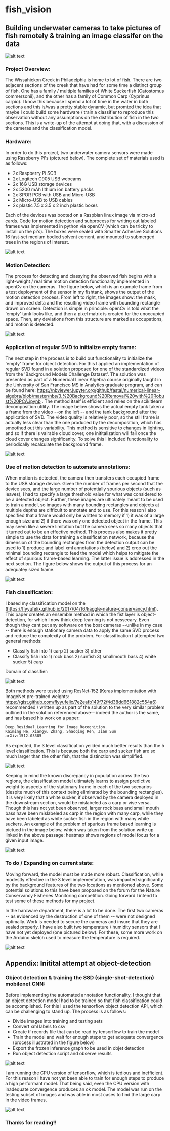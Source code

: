 # fish_vision

## Building underwater cameras to take pictures of fish remotely & training an image classifer on the data

![alt text](https://github.com/emmettFC/selected-projects/blob/master/fish_vision/carp-title-panel-final.png)

### Project Overview: 

The Wissahickon Creek in Philadelphia is home to lot of fish. There are two adjacent sections of the creek that have had for some time a distinct group of fish. One has a family / multiple families of White Suckerfish (Catostomus commersonii), and the other has a family of Common Carp (Cyprinus carpio). I know this because I spend a lot of time in the water in both sections and this is/was a pretty stable dynamic, but promted the idea that maybe I could build some hardware / train a classifier to reproduce this observation without any assumptions on the distribution of fish in the two sections. This is a write-up of the attempt at doing that, with a discussion of the cameras and the classification model.


### Hardware: 
In order to do this project, two underwater camera sensors were made using Raspberry Pi's (pictured below). The complete set of materials used is as follows: 
  * 2x Raspberry Pi SCB 
  * 2x Logitech C905 USB webcams
  * 2x 16G USB storage devices
  * 2x 5200 mAh lithium ion battery packs
  * 2x SPOR PCB with USB and Micro-USB 
  * 2x Micro-USB to USB cables
  * 2x plastic 7.5 x 3.5 x 2 inch plastic boxes 

Each of the devices was booted on a Raspbian linux image via micro-sd cards. Code for motion detection and subprocess for writing out labeled frames was implemented in python via openCV (which can be tricky to install on the pi's). The boxes were sealed with Smarter Adhesive Solutions 16 fast-set medium bodied solvent cement, and mounted to submerged trees in the regions of interest. 

![alt text](https://github.com/emmettFC/selected-projects/blob/master/fish_vision/assets_README/cams-fnal.png)


### Motion Detection:
The process for detecting and classying the observed fish begins with a light-weight / real time motion detection functionality implemented in openCv on the cameras. The figure below, which is an example frame from a test deployment of the sensor in my fishtank, shows the output of the motion detection process. From left to right, the images show: the mask, and improved delta and the resulting video frame with bounding rectangle drawn on screen. Detection is simple in principle: openCv is told what the 'empty' tank looks like, and then a pixel matrix is created for the unoccupied space. Then, any deviations from this structure are marked as occupations, and motion is detected. 

![alt text](https://github.com/emmettFC/selected-projects/blob/master/fish_vision/assets_README/delta-mask-monitor.png)


### Application of regular SVD to initialize empty frame: 
The next step in the process is to build out functionality to initialize the 'empty' frame for object detection. For this I applied an implementation of regular SVD found in a solution proposed for one of the standardized videos from the 'Background Models Challenge Dataset'. The solution was presented as part of a Numerical Linear Algebra course originally taught in the University of San Francisco MS in Analytics graduate program, and can be found here: https://nbviewer.jupyter.org/github/fastai/numerical-linear-algebra/blob/master/nbs/3.%20Background%20Removal%20with%20Robust%20PCA.ipynb . The method itself is efficient and relies on the scikitlearn decomposition utility. The image below shows the actual empty tank taken a a frame from the video --on the left -- and the tank background after the application of SVD. The video quality is relatively poor, so the still frame is actually less clear than the one produced by the decomposition, which has smoothed out this variability. This method is sensitive to changes in lighting, and so if there is vairable cloud cover, one inititalization will fail once the cloud cover changes significanlty. To solve this I included functionality to periodically recalculate the background frame. 

![alt text](https://github.com/emmettFC/selected-projects/blob/master/fish_vision/assets_README/svd-fnal.png)


### Use of motion detection to automate annotations: 
When motion is detected, the camera then transfers each occupied frame to the USB storage device. Given the number of frames per second that the device sees, and the large number of potentially spurious objects (such as leaves), I had to specify a large threshold value for what was considered to be a detected object. Further, these images are ultimately meant to be used to train a model, so images with many bounding rectangles and objects at multiple depths are difficult to annotate and to use. For this reason I also specified that a frame would only be written to memory if 1) it was of a large enough size and 2) if there was only one detected object in the frame. This may seem like a severe limitation but the camera sees so many objects that it turned out to be an effective method. This process also makes it pretty simple to use the data for training a classification network, because the dimension of the bounding rectangles from the detection output can be used to 1) produce and label xml annotations (below) and 2) crop out the minimal bounding rectangle to feed the model which helps to mitigate the effect of spurious frame-based learning. The latter issue is addressed in the next section. The figure below shows the output of this process for an adequatey sized frame. 

![alt text](https://github.com/emmettFC/selected-projects/blob/master/fish_vision/assets_README/annot-fnal.png)


### Fish classification: 
I based my classification model on the (https://flyyufelix.github.io/2017/04/16/kaggle-nature-conservancy.html). This paper creates an ensemble method in which the fist layer is object-detection, for which I now think deep learning is not nessecary. Even though they cant put any software on the boat cameras --unlike in my case -- there is enough stationary camera data to apply the same SVD process and reduce the complexity of the problem. For classification I attempted two general methods: 

  * Classify fish into 1) carp 2) sucker 3) other
  * Classify fish into 1) rock bass 2) sunfish 3) smallmouth bass 4) white sucker 5) carp

Domain of classifier: 

![alt text](https://github.com/emmettFC/selected-projects/blob/master/fish_vision/assets_README/fish-class-fnal.png)


Both methods were tested using ResNet-152 (Keras implementation with ImageNet pre-trained weights: https://gist.github.com/flyyufelix/7e2eafb149f72f4d38dd661882c554a6) recommended / written up as part of the solution to the very similar problem outlined in the solution referenced above-- indeed the author is the same, and has based his work on a paper: 
```
Deep Residual Learning for Image Recognition.
Kaiming He, Xiangyu Zhang, Shaoqing Ren, Jian Sun
arXiv:1512.03385
```
As expected, the 3 level classification yeilded much better results than the 5 level classification. This is because both the carp and sucker fish are so much larger than the other fish, that the distinction was simplified. 

![alt text](https://github.com/emmettFC/selected-projects/blob/master/fish_vision/assets_README/final-confusion.png)


Keeping in mind the known discrepancy in population across the two regions, the classification model ultimately learns to assign predictive weight to aspects of the stationary frame in each of the two scenarios (despite much of this context being eliminated by the bounding rectangles). It is very likely that a white sucker, if observed by the camera deployed in the downstream section, would be mislabeled as a carp or vise versa. Though this has not yet been observed, larger rock bass and small mouth bass have been mislabeled as carp in the region with many carp, while they have been labeled as white sucker fish in the region with many white suckers. An example of the problem of spurious frame based learning is pictued in the image below, which was taken from the solution write up linked in the above passage: heatmap shows regions of model focus for a given input image.  


![alt text](https://github.com/emmettFC/selected-projects/blob/master/fish_vision/assets_README/spurious-features.png)

### To do / Expanding on current state: 
Moving forward, the model must be made more robust. Classification, while modestly effective in the 3 level implementation, was impacted significantly by the background features of the two locations as mentioned above. Some potential solutions to this have been proposed on the forum for the Nature Conservancy Fisheries Monitoring competition. Going forward I intend to test some of these methods for my project.  

In the hardware department, there is a lot to be done. The first two cameras -- as evidenced by the destruction of one of them -- were not designed optimally. Work is needed to secure the cameras and insure that they are sealed properly. I have also built two temperature / humidity sensors that I have not yet deployed (one pictured below). For these, some more work on the Arduino sketch used to measure the temperature is required. 

![alt text](https://github.com/emmettFC/selected-projects/blob/master/fish_vision/assets_README/ard-fnal.png)

## Appendix: Initital attempt at object-detection

### Object detection & training the SSD (single-shot-detection) mobilenet CNN: 
Before implementing the automated annotation functionality, I thought that an object detection model had to be trained so that fish classification could be accomplished. For this I used the tensorflow object detection API, which can be challenging to stand up. The process is as follows: 
  * Divide images into training and testing sets
  * Convert xml labels to csv
  * Create tf records file that can be read by tensorflow to train the model
  * Train the model and wait for enough steps to get adequate convergence (process illustrated in the figure below) 
  * Export the frozen inference graph to be used in objet detection
  * Run object detection script and observe results

![alt text](https://github.com/emmettFC/selected-projects/blob/master/fish_vision/assets_README/loss-graph.png)

I am running the CPU version of tensorflow, which is tedious and inefficient. For this reason I have not yet been able to train for enough steps to produce a high performant model. That being said, even the CPU version with inadequate convergence produces an ok model. The model was run on the testing subset of images and was able in most cases to find the large carp in the video frames.

![alt text](https://github.com/emmettFC/selected-projects/blob/master/fish_vision/assets_README/carp-ob-fnal.png.png)

### Thanks for reading!! 

